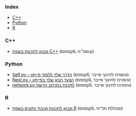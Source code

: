 ### Index

* [C++](#cpp)
* [Python](#python)
* [R](#r)


### <a name="cpp"></a>C++

* [מבוא לתכנות בשפת C++](https://campus.gov.il/course/course-v1-basmach-pc264/) (קמפוסIL ובסמ״ח)


### Python

* [Self.py – הדרך שלך ללמוד פייתון](https://campus.gov.il/course/course-v1-cs-gov_cs_selfpy101/) (קמפוסIL והמרכז לחינוך סייבר)
* [Next.py – הצעד הבא שלך בפייתון](https://campus.gov.il/course/course-v1-cs-gov-cs-nextpy102/) (קמפוסIL והמרכז לחינוך סייבר)
* [network.py לתכנת במרחב הרשת](https://campus.gov.il/course/cs-gov-cs-networkpy103-2020-1/) (קמפוסIL והמרכז לחינוך סייבר)


### R

* [מבוא לתכנות ועיבוד נתונים בשפת R](https://campus.gov.il/course/telhai-acd-rfp4-telhai-r/) (קמפוסIL ומכללת תל־חי)

